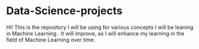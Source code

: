 # Data-Science-projects
Hi! This is the repository I will be using for various concepts I will be leaning in Machine Learning . It will improve, as I will enhance my learning in the field of Machine Learning over time.
